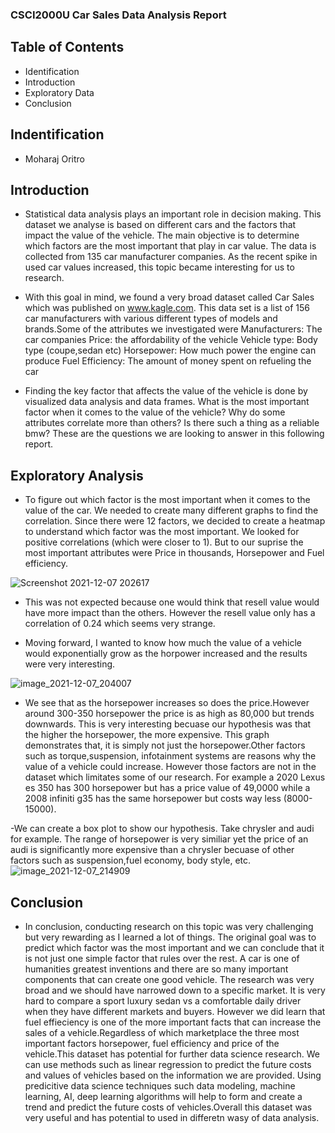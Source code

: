 ### CSCI2000U  Car Sales Data Analysis Report

 
 
 ## Table of Contents 

   - Identification
   - Introduction
   - Exploratory Data
   - Conclusion
   
   






##  Indentification
  - Moharaj Oritro
 

## Introduction
   
   -  Statistical data analysis plays an important role in decision making. This dataset we analyse is based on different cars and the factors that impact the value of the vehicle. The main objective is to determine which factors are the most important that play in car value. The data is collected from 135 car manufacturer companies. As the recent spike in used car values increased, this topic became interesting for us to research.

  - With this goal in mind, we found a very broad dataset called Car Sales which was published on www.kagle.com. This data set is  a list of 156 car manufacturers with various different types of models and brands.Some of the attributes we investigated were
Manufacturers: The car companies
Price: the affordability of the vehicle
Vehicle type:  Body type (coupe,sedan etc)
Horsepower: How much power the engine can produce
Fuel Efficiency: The amount of money spent on refueling the car


- Finding the key factor that affects the value of the vehicle is done by visualized data analysis and data frames. What is the most important factor when it comes to the value of the vehicle? Why do some attributes correlate more than others? Is there such a thing as a reliable bmw? These are the questions we are looking to answer in this following report.


## Exploratory Analysis
   - To figure out which factor is the most important when it comes to the value of the car. We needed to create many different graphs to find the correlation. Since there were 12 factors, we decided to create a heatmap to understand which factor was the most important. We looked for positive correlations (which were closer to 1). But to our suprise  the most important attributes were Price in thousands, Horsepower and Fuel efficiency.

![Screenshot 2021-12-07 202617](https://user-images.githubusercontent.com/90271165/145131884-123cca39-9c06-4778-8181-8aaae268dd34.png)
- This was not expected because one would think that resell value would have more impact than the others. However the resell value only has a correlation of 0.24 which seems very strange. 

- Moving forward, I wanted to know  how much the value of a vehicle would exponentially grow as the horpower increased and the results were very interesting.

![image_2021-12-07_204007](https://user-images.githubusercontent.com/90271165/145133115-fd1c4ebf-99d1-492e-93f1-237ca20a7d20.png)
- We see that as the horsepower increases so does the  price.However around 300-350 horsepower the price is as high as 80,000 but trends downwards. This is very interesting becuase our hypothesis was that the higher the horsepower, the more expensive. This graph demonstrates that, it is simply not just the horsepower.Other factors such as torque,suspension, infotainment systems are reasons why the value of a vehicle could increase. However those factors are not in the dataset which limitates some of our research. For example a 2020 Lexus es 350 has 300 horsepower but has a price value of 49,0000 while a 2008 infiniti g35 has the same horsepower but costs way less (8000-15000).

-We can create a box plot to show our hypothesis. Take chrysler and audi for example. The range of horsepower is very similiar yet the price of an audi is significantly more expensive than a chrysler becuase of other factors such as suspension,fuel economy, body style, etc. 
 ![image_2021-12-07_214909](https://user-images.githubusercontent.com/90271165/145139645-cc4364d0-327e-4785-8e7a-004d63ca82a2.png)



## Conclusion

- In conclusion, conducting research on this topic was very challenging but very rewarding as I learned a lot of things. The original goal was to predict which factor was the most important and we can conclude that it is not just one simple factor that rules over the rest. A car is one of humanities greatest inventions and there are so many important components that can create one good vehicle. The research was very broad and we should have narrowed down to a specific market. It is very hard to compare a sport luxury sedan vs a comfortable daily driver when they have different markets and buyers. However we did learn that fuel effieciency is one of the more important facts that can increase the sales of a vehicle.Regardless of which marketplace the three most important factors horsepower, fuel efficiency and price of the vehicle.This dataset has potential for further data science research. We can use methods such as linear regression to predict the future costs and values of vehicles based on the information we are provided. Using predicitive data science techniques such  data modeling, machine learning, AI, deep learning algorithms will help to form and create a trend and predict the future costs of vehicles.Overall this dataset was very useful and has potential to used in differetn wasy of data analysis.


